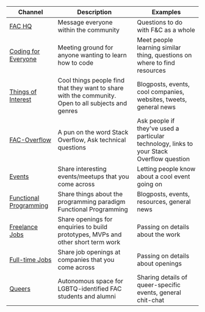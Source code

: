 | Channel  | Description  | Examples  |
|---|---|---|
| [FAC HQ](https://gitter.im/foundersandcoders)  | Message everyone within the community  | Questions to do with F&C as a whole  |
| [Coding for Everyone](https://gitter.im/codingforeveryone)  | Meeting ground for anyone wanting to learn how to code  |  Meet people learning similar thing, questions on where to find resources   |
| [Things of Interest](https://gitter.im/foundersandcoders/things-of-interest)  | Cool things people find that they want to share with the community. Open to all subjects and genres  | Blogposts, events, cool companies, websites, tweets, general news  |
| [FAC-Overflow](https://gitter.im/foundersandcoders/facoverflow)  | A pun on the word Stack Overflow, Ask technical questions  | Ask people if they've used a particular technology, links to your Stack Overflow question |
| [Events](https://gitter.im/foundersandcoders/events)  | Share interesting events/meetups that you come across  | Letting people know about a cool event going on |
| [Functional Programming](https://gitter.im/foundersandcoders/fp)  | Share things about the programming paradigm Functional Programming  | Blogposts, events, resources, general news  |
| [Freelance Jobs](https://gitter.im/foundersandcoders/freelancers)  | Share openings for enquiries to build prototypes, MVPs and other short term work  | Passing on details about the work  |
| [Full-time Jobs](https://gitter.im/foundersandcoders/jobs)  | Share job openings at companies that you come across  | Passing on details about openings  |
| [Queers](https://gitter.im/foundersandcoders/jobs)  | Autonomous space for LGBTQ-identified FAC students and alumni  | Sharing details of queer-specific events, general chit-chat |
